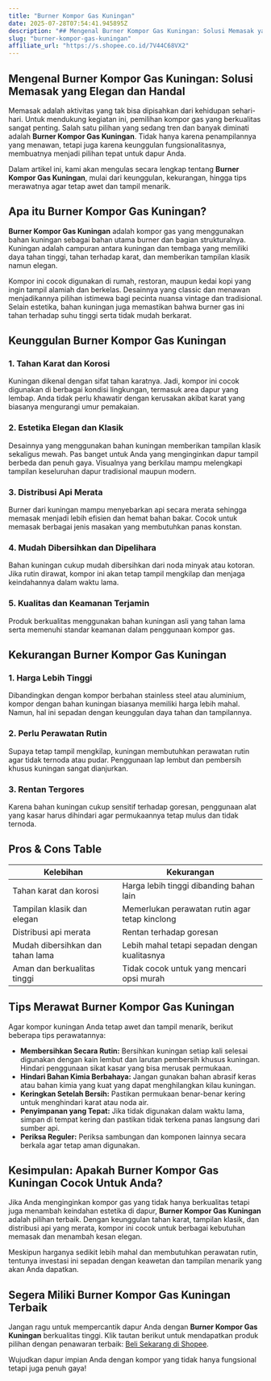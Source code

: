 ```yaml
---
title: "Burner Kompor Gas Kuningan"
date: 2025-07-28T07:54:41.945895Z
description: "## Mengenal Burner Kompor Gas Kuningan: Solusi Memasak yang Elegan dan Handal..."
slug: "burner-kompor-gas-kuningan"
affiliate_url: "https://s.shopee.co.id/7V44C68VX2"
---
```

## Mengenal Burner Kompor Gas Kuningan: Solusi Memasak yang Elegan dan Handal

Memasak adalah aktivitas yang tak bisa dipisahkan dari kehidupan sehari-hari. Untuk mendukung kegiatan ini, pemilihan kompor gas yang berkualitas sangat penting. Salah satu pilihan yang sedang tren dan banyak diminati adalah **Burner Kompor Gas Kuningan**. Tidak hanya karena penampilannya yang menawan, tetapi juga karena keunggulan fungsionalitasnya, membuatnya menjadi pilihan tepat untuk dapur Anda.

Dalam artikel ini, kami akan mengulas secara lengkap tentang **Burner Kompor Gas Kuningan**, mulai dari keunggulan, kekurangan, hingga tips merawatnya agar tetap awet dan tampil menarik.

## Apa itu Burner Kompor Gas Kuningan?

**Burner Kompor Gas Kuningan** adalah kompor gas yang menggunakan bahan kuningan sebagai bahan utama burner dan bagian strukturalnya. Kuningan adalah campuran antara kuningan dan tembaga yang memiliki daya tahan tinggi, tahan terhadap karat, dan memberikan tampilan klasik namun elegan.

Kompor ini cocok digunakan di rumah, restoran, maupun kedai kopi yang ingin tampil alamiah dan berkelas. Desainnya yang classic dan menawan menjadikannya pilihan istimewa bagi pecinta nuansa vintage dan tradisional. Selain estetika, bahan kuningan juga memastikan bahwa burner gas ini tahan terhadap suhu tinggi serta tidak mudah berkarat.

## Keunggulan Burner Kompor Gas Kuningan

### 1. Tahan Karat dan Korosi
Kuningan dikenal dengan sifat tahan karatnya. Jadi, kompor ini cocok digunakan di berbagai kondisi lingkungan, termasuk area dapur yang lembap. Anda tidak perlu khawatir dengan kerusakan akibat karat yang biasanya mengurangi umur pemakaian.

### 2. Estetika Elegan dan Klasik
Desainnya yang menggunakan bahan kuningan memberikan tampilan klasik sekaligus mewah. Pas banget untuk Anda yang menginginkan dapur tampil berbeda dan penuh gaya. Visualnya yang berkilau mampu melengkapi tampilan keseluruhan dapur tradisional maupun modern.

### 3. Distribusi Api Merata
Burner dari kuningan mampu menyebarkan api secara merata sehingga memasak menjadi lebih efisien dan hemat bahan bakar. Cocok untuk memasak berbagai jenis masakan yang membutuhkan panas konstan.

### 4. Mudah Dibersihkan dan Dipelihara
Bahan kuningan cukup mudah dibersihkan dari noda minyak atau kotoran. Jika rutin dirawat, kompor ini akan tetap tampil mengkilap dan menjaga keindahannya dalam waktu lama.

### 5. Kualitas dan Keamanan Terjamin
Produk berkualitas menggunakan bahan kuningan asli yang tahan lama serta memenuhi standar keamanan dalam penggunaan kompor gas.

## Kekurangan Burner Kompor Gas Kuningan

### 1. Harga Lebih Tinggi
Dibandingkan dengan kompor berbahan stainless steel atau aluminium, kompor dengan bahan kuningan biasanya memiliki harga lebih mahal. Namun, hal ini sepadan dengan keunggulan daya tahan dan tampilannya.

### 2. Perlu Perawatan Rutin
Supaya tetap tampil mengkilap, kuningan membutuhkan perawatan rutin agar tidak ternoda atau pudar. Penggunaan lap lembut dan pembersih khusus kuningan sangat dianjurkan.

### 3. Rentan Tergores
Karena bahan kuningan cukup sensitif terhadap goresan, penggunaan alat yang kasar harus dihindari agar permukaannya tetap mulus dan tidak ternoda.

## Pros & Cons Table

| Kelebihan                      | Kekurangan                                          |
|------------------------------|--------------------------------------------------|
| Tahan karat dan korosi     | Harga lebih tinggi dibanding bahan lain       |
| Tampilan klasik dan elegan | Memerlukan perawatan rutin agar tetap kinclong |
| Distribusi api merata      | Rentan terhadap goresan                         |
| Mudah dibersihkan dan tahan lama | Lebih mahal tetapi sepadan dengan kualitasnya |
| Aman dan berkualitas tinggi | Tidak cocok untuk yang mencari opsi murah   |

## Tips Merawat Burner Kompor Gas Kuningan

Agar kompor kuningan Anda tetap awet dan tampil menarik, berikut beberapa tips perawatannya:

- **Membersihkan Secara Rutin:** Bersihkan kuningan setiap kali selesai digunakan dengan kain lembut dan larutan pembersih khusus kuningan. Hindari penggunaan sikat kasar yang bisa merusak permukaan.
- **Hindari Bahan Kimia Berbahaya:** Jangan gunakan bahan abrasif keras atau bahan kimia yang kuat yang dapat menghilangkan kilau kuningan.
- **Keringkan Setelah Bersih:** Pastikan permukaan benar-benar kering untuk menghindari karat atau noda air.
- **Penyimpanan yang Tepat:** Jika tidak digunakan dalam waktu lama, simpan di tempat kering dan pastikan tidak terkena panas langsung dari sumber api.
- **Periksa Reguler:** Periksa sambungan dan komponen lainnya secara berkala agar tetap aman digunakan.

## Kesimpulan: Apakah Burner Kompor Gas Kuningan Cocok Untuk Anda?

Jika Anda menginginkan kompor gas yang tidak hanya berkualitas tetapi juga menambah keindahan estetika di dapur, **Burner Kompor Gas Kuningan** adalah pilihan terbaik. Dengan keunggulan tahan karat, tampilan klasik, dan distribusi api yang merata, kompor ini cocok untuk berbagai kebutuhan memasak dan menambah kesan elegan.

Meskipun harganya sedikit lebih mahal dan membutuhkan perawatan rutin, tentunya investasi ini sepadan dengan keawetan dan tampilan menarik yang akan Anda dapatkan.

## Segera Miliki Burner Kompor Gas Kuningan Terbaik

Jangan ragu untuk mempercantik dapur Anda dengan **Burner Kompor Gas Kuningan** berkualitas tinggi. Klik tautan berikut untuk mendapatkan produk pilihan dengan penawaran terbaik: [Beli Sekarang di Shopee](https://s.shopee.co.id/7V44C68VX2). 

Wujudkan dapur impian Anda dengan kompor yang tidak hanya fungsional tetapi juga penuh gaya!